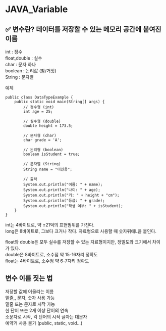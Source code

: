 # JAVA_Variable  


  
## ✅ 변수란? 데이터를 저장할 수 있는 메모리 공간에 붙여진 이름  
  
int : 정수  
float,double : 실수  
char : 문자 하나  
boolean : 논리값 (참/거짓)  
String : 문자열  

예제  
```
public class DataTypeExample {
    public static void main(String[] args) {
        // 정수형 (int)
        int age = 25;

        // 실수형 (double)
        double height = 173.5;

        // 문자형 (char)
        char grade = 'A';

        // 논리형 (boolean)
        boolean isStudent = true;

        // 문자열 (String)
        String name = "이민용";

        // 출력
        System.out.println("이름: " + name);
        System.out.println("나이: " + age);
        System.out.println("키: " + height + "cm");
        System.out.println("등급: " + grade);
        System.out.println("학생 여부: " + isStudent);
    }
}
```

int는 4바이트로, 약 ±21억의 표현범위를 가진다.  
long은 8바이트로, 그보다 크거나 작다. 자료형으로 사용할 때 숫자뒤에L을 붙인다.  

  
float와 double은 모두 실수를 저장할 수 있는 자료형이지만, 정밀도와 크기에서 차이가 있다.  
double은 8바이트로, 소수점 약 15-16자리 정확도  
float는 4바이트로, 소수점 약 6-7자리 정확도  


## 변수 이름 짓는 법
저장할 값에 어울리는 이름  
밑줄,, 문자, 숫자 사용 가능  
밑줄 또는 문자로 시작 가능  
한 단어 또는 2개 이상 단어의 연속  
소문자로 시작, 각 단어의 시작 글자는 대문자  
예약거 사용 불가 (public, static, void...)  

  

